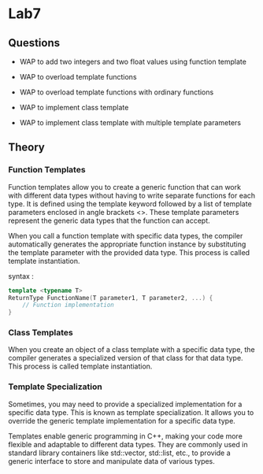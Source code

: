 # Lab7

## Questions

* WAP to add two integers and two float values using function template

* WAP to overload template functions

* WAP to overload template functions with ordinary functions

* WAP to implement class template

* WAP to implement class template with multiple template parameters

## Theory

### Function Templates

Function templates allow you to create a generic function that can work with different data types without having to write separate functions for each type. It is defined using the template keyword followed by a list of template parameters enclosed in angle brackets <>. These template parameters represent the generic data types that the function can accept.

When you call a function template with specific data types, the compiler automatically generates the appropriate function instance by substituting the template parameter with the provided data type. This process is called template instantiation.

syntax :

```cpp
template <typename T>
ReturnType FunctionName(T parameter1, T parameter2, ...) {
    // Function implementation
}
```

### Class Templates

When you create an object of a class template with a specific data type, the compiler generates a specialized version of that class for that data type. This process is called template instantiation.

### Template Specialization

Sometimes, you may need to provide a specialized implementation for a specific data type. This is known as template specialization. It allows you to override the generic template implementation for a specific data type.

Templates enable generic programming in C++, making your code more flexible and adaptable to different data types. They are commonly used in standard library containers like std::vector, std::list, etc., to provide a generic interface to store and manipulate data of various types.
